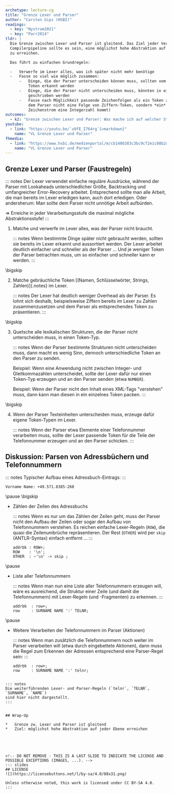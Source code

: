 ```yaml
---
archetype: lecture-cg
title: "Grenze Lexer und Parser"
author: "Carsten Gips (HSBI)"
readings:
  - key: "Nystrom2021"
  - key: "Parr2014"
tldr: |
  Die Grenze zwischen Lexer und Parser ist gleitend. Das Ziel jeder Verarbeitungsstufe in der
  Compilerpipeline sollte es sein, eine möglichst hohe Abstraktion auf der jeweiligen Ebene
  zu erreichen.

  Das führt zu einfachen Grundregeln:

  -   Verwerfe im Lexer alles, was ich später nicht mehr benötige
  -   Fasse so viel wie möglich zusammen:
      -   Dinge, die der Parser unterscheiden können muss, sollten vom Lexer als unterschiedliche
          Token erkannt werden
      -   Dinge, die der Parser nicht unterscheiden muss, könnten in einen gemeinsamen Token-Typ
          geschrieben werden
      -   Fasse nach Möglichkeit passende Zeichenfolgen als ein Token zusammen, d.h. präsentiere
          dem Parser nicht eine Folge von Ziffern-Token, sondern *ein* Number-Token (wenn im
          Zeichenstrom eine Integerzahl kommt)
outcomes:
  - k2: "Grenze zwischen Lexer und Parser: Was mache ich auf welcher Stufe?"
youtube:
  - link: "https://youtu.be/`u9fE_I764rg`{=markdown}"
    name: "VL Grenze Lexer und Parser"
fhmedia:
  - link: "https://www.hsbi.de/medienportal/m/cb1486383c3bc9cf2e1c88b2dd94dea71954ceb2f6ea23dea512f10b3d86c34363b8d9c0ab41ef56fc07d9e3b22726752a92ff426592f129c6d6e674795f91cb"
    name: "VL Grenze Lexer und Parser"
---
```



## Grenze Lexer und Parser (Faustregeln)

::: notes
Der Lexer verwendet einfache reguläre Ausdrücke, während der Parser
mit Lookaheads unterschiedlicher Größe, Backtracking und umfangreicher
Error-Recovery arbeitet. Entsprechend sollte man alle Arbeit, die
man bereits im Lexer erledigen kann, auch dort erledigen. Oder
andersherum: Man sollte dem Parser nicht unnötige Arbeit aufbürden.

=> Erreiche in jeder Verarbeitungsstufe die maximal mögliche Abstraktionsstufe!
:::


1.  Matche und verwerfe im Lexer alles, was der Parser nicht braucht.

    ::: notes
    Wenn bestimmte Dinge später nicht gebraucht werden, sollten sie bereits
    im Lexer erkannt und aussortiert werden. Der Lexer arbeitet deutlich
    einfacher und schneller als der Parser ... Und je weniger Token der
    Parser betrachten muss, um so einfacher und schneller kann er werden.
    :::

\bigskip

2.  Matche gebräuchliche Token [(Namen, Schlüsselwörter, Strings, Zahlen)]{.notes} im Lexer.

    ::: notes
    Der Lexer hat deutlich weniger Overhead als der Parser. Es lohnt sich deshalb,
    beispielsweise Ziffern bereits im Lexer zu Zahlen zusammenzusetzen und dem
    Parser als entsprechendes Token zu präsentieren.
    :::

\bigskip

3.  Quetsche alle lexikalischen Strukturen, die der Parser nicht unterscheiden muss, in einen Token-Typ.

    ::: notes
    Wenn der Parser bestimmte Strukturen nicht unterscheiden muss, dann macht es
    wenig Sinn, dennoch unterschiedliche Token an den Parser zu senden.

    Beispiel:
    Wenn eine Anwendung nicht zwischen Integer- und Gleitkommazahlen unterscheidet,
    sollte der Lexer dafür nur einen Token-Typ erzeugen und an den Parser senden
    (etwa `NUMBER`).

    Beispiel:
    Wenn der Parser nicht den Inhalt eines XML-Tags "verstehen" muss, dann kann man
    diesen in ein einzelnes Token packen.
    :::

\bigskip

4.  Wenn der Parser Texteinheiten unterscheiden muss, erzeuge dafür eigene Token-Typen im Lexer.

    ::: notes
    Wenn der Parser etwa Elemente einer Telefonnummer verarbeiten muss, sollte
    der Lexer passende Token für die Teile der Telefonnummer erzeugen und an den
    Parser schicken.
    :::


## Diskussion: Parsen von Adressbüchern und Telefonnummern

::: notes
Typischer Aufbau eines Adressbuch-Eintrags:
:::

``` {size="footnotesize"}
Vorname Name: +49.571.8385-268
```

\pause
\bigskip

*   Zählen der Zeilen des Adressbuchs

    ::: notes
    Wenn es nur um das Zählen der Zeilen geht, muss der Parser nicht den
    Aufbau der Zeilen oder sogar den Aufbau von Telefonnummern verstehen.
    Es reichen einfache Lexer-Regeln (`ROW`), die quasi die Zeilenumbrüche
    repräsentieren. Der Rest (`OTHER`) wird per `skip` (ANTLR-Syntax)
    einfach entfernt ...
    :::

    ``` {.antlr size="scriptsize"}
    addrbk : ROW+;
    ROW    : '\n';
    OTHER  : ~'\n' -> skip ;
    ```

\pause

*   Liste aller Telefonnummern

    ::: notes
    Wenn man nun eine Liste aller Telefonnummern erzeugen will, wäre es ausreichend,
    die Struktur einer Zeile (und damit die Telefonnummern) mit Lexer-Regeln
    (und -Fragmenten) zu erkennen.
    :::

    ``` {.antlr size="scriptsize"}
    addrbk  : row+;
    row     : SURNAME NAME ':' TELNR;
    ```

\pause

*   Weitere Verarbeiten der Telefonnummern im Parser (Aktionen)

    ::: notes
    Wenn man zusätzlich die Telefonnummern noch weiter im Parser verarbeiten will
    (etwa durch eingebettete Aktionen), dann muss die Regel zum Erkennen der
    Adressen entsprechend eine Parser-Regel sein:
    :::

    ``` {.antlr size="scriptsize"}
    addrbk  : row+;
    row     : SURNAME NAME ':' telnr;
   ```

::: notes
Die weiterführenden Lexer- und Parser-Regeln (`telnr`, `TELNR`, `SURNAME`, `NAME`)
sind hier nicht dargestellt.
:::


## Wrap-Up

*   Grenze zw. Lexer und Parser ist gleitend
*   Ziel: möglichst hohe Abstraktion auf jeder Ebene erreichen





<!-- DO NOT REMOVE - THIS IS A LAST SLIDE TO INDICATE THE LICENSE AND POSSIBLE EXCEPTIONS (IMAGES, ...). -->
::: slides
## LICENSE
![](https://licensebuttons.net/l/by-sa/4.0/88x31.png)

Unless otherwise noted, this work is licensed under CC BY-SA 4.0.
:::
